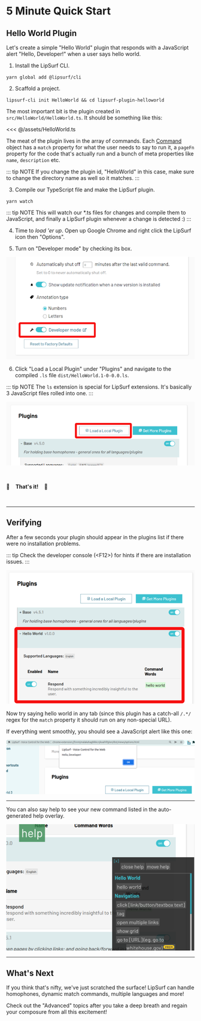 # 5 Minute Quick Start

## Hello World Plugin

Let's create a simple "Hello World" plugin that responds with a JavaScript alert "Hello, Developer!" when a user says <span class="voice-cmd">hello world</span>.

 1. Install the LipSurf CLI.

 ```shell
 yarn global add @lipsurf/cli
 ```

 2. Scaffold a project.

 ```shell
 lipsurf-cli init HelloWorld && cd lipsurf-plugin-helloworld
 ```

 The most important bit is the plugin created in `src/HelloWorld/HelloWorld.ts`. It should be something like this:

<<< @/assets/HelloWorld.ts

  The meat of the plugin lives in the array of commands. Each [Command](/api-reference/command.md) object has a `match` property for what the user needs to say to run it, a `pageFn` property for the code that's actually run and a bunch of meta properties like `name`, `description` etc.

 ::: tip NOTE
 If you change the plugin id, "HelloWorld" in this case, make sure to change the directory name as well so it matches.
 :::

  3. Compile our TypeScript file and make the LipSurf plugin.

  ```shell
  yarn watch
  ```

::: tip NOTE
This will watch our *.ts files for changes and compile them to JavaScript, and finally a LipSurf plugin whenever a change is detected :)
:::

 4. Time to _load 'er up_. Open up Google Chrome and right click the LipSurf icon then "Options".

 5. Turn on "Developer mode" by checking its box.

 ![Screenshot of developer mode setting](./assets/img/developer-mode.png)

 6. Click "Load a Local Plugin" under "Plugins" and navigate to the compiled `.ls` file `dist/HelloWorld.1-0-0.0.ls`.

 ::: tip NOTE
 The `ls` extension is special for LipSurf extensions. It's basically 3 JavaScript files rolled into one.
 :::

 ![Screenshot of the "Load a local plugin" button.](./assets/img/add-a-local-plugin.png)

<br>

:checkered_flag: &nbsp;&nbsp;  **That's it!**  &nbsp;&nbsp; :checkered_flag:

<br>

---

## Verifying

  After a few seconds your plugin should appear in the plugins list if there were no installation problems.

::: tip
Check the developer console (&lt;F12&gt;) for hints if there are installation issues.
:::

  ![Screenshot of the HelloWorld plugin in the list of plugins](./assets/img/local-plugin-added.png)

  Now try saying <span class="voice-cmd">hello world</span> in any tab (since this plugin has a catch-all `/.*/` regex for the `match` property it should run on any non-special URL).

  If everything went smoothly, you should see a JavaScript alert like this one:

  ![Screenshot of "Hello, Developer!" alert box](./assets/img/hello-world-alert.png)


---


  You can also say <span class="voice-cmd">help</span> to see your new command listed in the auto-generated help overlay.

  ![Screenshot of help cheat-sheet that now includes new "hello world" command](./assets/img/help-screen.png)

---

## What's Next
  If you think that's nifty, we've just scratched the surface! LipSurf can handle homophones, dynamic match commands, multiple languages and more!

  Check out the "Advanced" topics after you take a deep breath and regain your composure from all this excitement!



